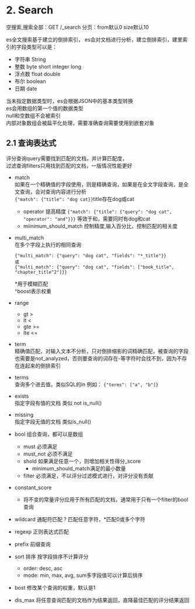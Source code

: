 # 2. Search
空搜索,搜索全部：GET /_search
分页：from默认0 size默认10

es全文搜索基于建立的倒排索引，
es会对文档进行分析，建立倒排索引，建里索引的字段类型可以是：
- 字符串 String
- 整数 byte short integer long
- 浮点数 float double
- 布尔 boolean
- 日期 date

当未指定数据类型时，es会根据JSON中的基本类型转换  
es会用数组的第一个值的数据类型  
null和空数组不会被索引   
内部对象数组会被扁平化处理，需要准确查询需要使用到嵌套对象

## 2.1 查询表达式

评分查询query需要找到匹配的文档，并计算匹配度，  
过滤查询filters只用找到匹配的文档，一版情况性能更好

- match   
    如果在一个精确值的字段使用，则是精确查询，如果是在全文字段查询，是全文查询，会对查询内容进行分析  
    ```{"match": {"title": "dog cat}}```title存在dog或cat
    - operator 提高精度
    ```{"match": {"title": {"query": "dog cat", "operator": "and"}}}``` 等效于和，需要同时有dog和cat 
    - miinimum_should_match 控制精度,输入百分比，控制匹配的相关度  
    
- multi_match   
    在多个字段上执行的相同查询  
    ```
    {"multi_match": {"query": "dog cat", "fields": "*_title"}}
    或
    {"multi_match": {"query": "dog cat", "fields": ["book_title", "chapter_title^2"]}}
    ```  
    *用于模糊匹配  
    ^boost表示权重
- range
    - gt >
    - lt <
    - gte >=
    - lte <=
- term  
    精确值匹配，对输入文本不分析，只对倒排缩影的词精确匹配，被查询的字段也需要是not_analyzed，否则要查询的词存在-等字符时会找不到，因为不存在连起来的倒排索引
- terms  
    查询多个进去值，类似SQL的in 例如： ```{"terms": ["a", "b"]}```
- exists  
    指定字段有值的文档 类似 not is_null()
- missing  
    指定字段无值的文档 类似is_null()
- bool 组合查询，都可以是数组
    - must 必须满足
    - must_not 必须不满足
    - shold 如果满足任意一个，则增加相关性得分_score  
        - minimum_should_match满足的最小数量
    - filter 必须满足，不以评分过滤模式进行，对评分没有贡献
- constant_score
    - 将不变的常量评分应用于所有匹配的文档，通常用于只有一个filter的bool查询
- wildcard 通配符匹配
    ? 匹配任意字符，*匹配0或多个字符
- regexp 正则表达式匹配
- prefix 前缀查询
- sort 排序 按字段排序不计算评分
    - order: desc, asc
    - mode: min, max, avg, sum多字段值可以计算后排序
- bost 修改某个查询的权重，默认是1
- dis_max 将任意查询匹配的文档作为结果返回，直降最佳匹配的评分结果返回